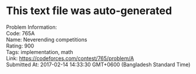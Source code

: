 # This text file was auto-generated  
  
Problem Information:  
Code: 765A  
Name: Neverending competitions  
Rating: 900  
Tags: implementation, math  
Link: https://codeforces.com/contest/765/problem/A  
Submitted At: 2017-02-14 14:33:30 GMT+0600 (Bangladesh Standard Time)  
